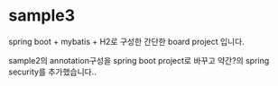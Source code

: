 # sample3
spring boot + mybatis + H2로 구성한 간단한 board project 입니다.

sample2의 annotation구성을 spring boot project로 바꾸고 약간?의 spring security를 추가했습니다..
